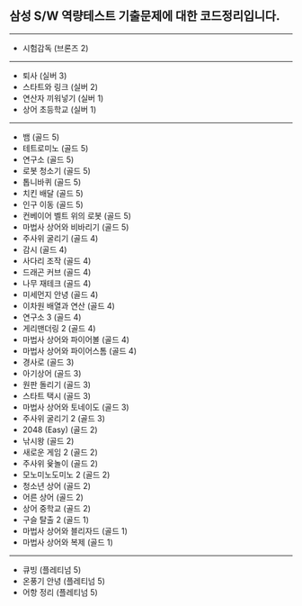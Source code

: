 ## 삼성 S/W 역량테스트 기출문제에 대한 코드정리입니다.
__________________________________________________________________________________________
- 시험감독 (브론즈 2)
--------------------------------------------------------------------------
- 퇴사 (실버 3)
- 스타트와 링크 (실버 2)
- 연산자 끼워넣기 (실버 1)
- 상어 초등학교 (실버 1)
--------------------------------------------------------------------------
- 뱀 (골드 5)
- 테트로미노 (골드 5)
- 연구소 (골드 5)
- 로봇 청소기 (골드 5)
- 톱니바퀴 (골드 5)
- 치킨 배달 (골드 5)
- 인구 이동 (골드 5)
- 컨베이어 벨트 위의 로봇 (골드 5)
- 마법사 상어와 비바리기 (골드 5)
- 주사위 굴리기 (골드 4)
- 감시 (골드 4)
- 사다리 조작 (골드 4)
- 드래곤 커브 (골드 4)
- 나무 재테크 (골드 4)
- 미세먼지 안녕 (골드 4)
- 이차원 배열과 연산 (골드 4)
- 연구소 3 (골드 4)
- 게리맨더링 2 (골드 4)
- 마법사 상어와 파이어볼 (골드 4)
- 마법사 상어와 파이어스톰 (골드 4)
- 경사로 (골드 3)
- 아기상어 (골드 3)
- 원판 돌리기 (골드 3)
- 스타트 택시 (골드 3)
- 마법사 상어와 토네이도 (골드 3)
- 주사위 굴리기 2 (골드 3)
- 2048 (Easy) (골드 2)
- 낚시왕 (골드 2)
- 새로운 게임 2 (골드 2)
- 주사위 윷놀이 (골드 2)
- 모노미노도미노 2 (골드 2)
- 청소년 상어 (골드 2)
- 어른 상어 (골드 2)
- 상어 중학교 (골드 2)
- 구슬 탈출 2 (골드 1)
- 마법사 상어와 블리자드 (골드 1)
- 마법사 상어와 복제 (골드 1)
--------------------------------------------------------------------------
- 큐빙 (플레티넘 5)
- 온풍기 안녕 (플레티넘 5)
- 어항 정리 (플레티넘 5)
